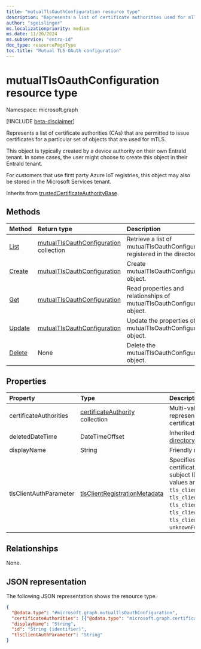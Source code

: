 ```yaml
---
title: "mutualTlsOauthConfiguration resource type"
description: "Represents a list of certificate authorities used for mTls Auth for device objects."
author: "sgeislinger"
ms.localizationpriority: medium
ms.date: 11/20/2024
ms.subservice: "entra-id"
doc_type: resourcePageType
toc.title: "Mutual TLS OAuth configuration"
---
```


# mutualTlsOauthConfiguration resource type

Namespace: microsoft.graph

[!INCLUDE [beta-disclaimer](../../includes/beta-disclaimer.md)]

Represents a list of certificate authorities (CAs) that are permitted to issue certificates for a particular set of objects that are used for mTLS.

This object is typically created by a device authority on their own EntraId tenant. In some cases, the user might choose to create this object in their EntraId tenant.

For customers that use first party Azure IoT registries, this object may also be stored in the Microsoft Services tenant.

Inherits from [trustedCertificateAuthorityBase](../resources/trustedcertificateauthoritybase.md).

## Methods
|Method|Return type|Description|
|:---|:---|:---|
|[List](../api/certificateauthoritypath-list-mutualtlsoauthconfigurations.md) |[mutualTlsOauthConfiguration](mutualtlsoauthconfiguration.md) collection| Retrieve a list of mutualTlsOauthConfiguration registered in the directory. |
|[Create](../api/certificateauthoritypath-post-mutualtlsoauthconfigurations.md) | [mutualTlsOauthConfiguration](mutualtlsoauthconfiguration.md) | Create mutualTlsOauthConfiguration object. |
|[Get](../api/mutualtlsoauthconfiguration-get.md)| [mutualTlsOauthConfiguration](mutualtlsoauthconfiguration.md) | Read properties and relationships of mutualTlsOauthConfiguration object.|
|[Update](../api/mutualtlsoauthconfiguration-update.md) | [mutualTlsOauthConfiguration](mutualtlsoauthconfiguration.md)  | Update the properties of the mutualTlsOauthConfiguration object.  |
|[Delete](../api/certificateauthoritypath-delete-mutualtlsoauthconfigurations.md) | None |Delete the mutualTlsOauthConfiguration object.|

## Properties
|Property|Type|Description|
|:---|:---|:---|
|certificateAuthorities|[certificateAuthority](../resources/certificateauthority.md) collection| Multi-value property that represents a list of trusted certificate authorities. |
|deletedDateTime|DateTimeOffset|Inherited from [directoryObject](../resources/directoryobject.md).|
|displayName|String|Friendly name.|
|tlsClientAuthParameter|[tlsClientRegistrationMetadata](../resources/enums.md#tlsclientregistrationmetadata-values) | Specifies which field in the certificate contains the subject ID. The possible values are: `tls_client_auth_subject_dn`, `tls_client_auth_san_dns`, `tls_client_auth_san_uri`, `tls_client_auth_san_ip`, `tls_client_auth_san_email`, `unknownFutureValue`.|

## Relationships
None.

## JSON representation
The following JSON representation shows the resource type.
<!-- {
  "blockType": "resource",
  "keyProperty": "id",
  "@odata.type": "microsoft.graph.mutualTlsOauthConfiguration",
  "baseType": "microsoft.graph.trustedCertificateAuthorityBase",
  "openType": false
}
-->
``` json
{
  "@odata.type": "#microsoft.graph.mutualTlsOauthConfiguration",
  "certificateAuthorities": [{"@odata.type": "microsoft.graph.certificateAuthority"}],
  "displayName": "String",
  "id": "String (identifier)",
  "tlsClientAuthParameter": "String"
}
```
